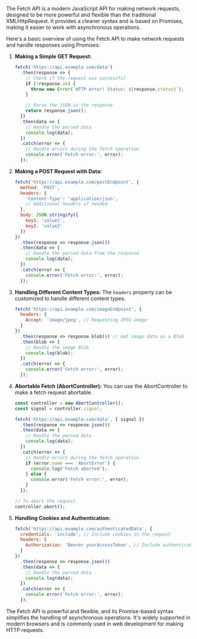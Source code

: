 The Fetch API is a modern JavaScript API for making network requests, designed to be more powerful and flexible than the traditional XMLHttpRequest. It provides a cleaner syntax and is based on Promises, making it easier to work with asynchronous operations.

Here's a basic overview of using the Fetch API to make network requests and handle responses using Promises:

1. **Making a Simple GET Request:**
   ```javascript
   fetch('https://api.example.com/data')
     .then(response => {
       // Check if the request was successful
       if (!response.ok) {
         throw new Error(`HTTP error! Status: ${response.status}`);
       }

       // Parse the JSON in the response
       return response.json();
     })
     .then(data => {
       // Handle the parsed data
       console.log(data);
     })
     .catch(error => {
       // Handle errors during the fetch operation
       console.error('Fetch error:', error);
     });
   ```

2. **Making a POST Request with Data:**
   ```javascript
   fetch('https://api.example.com/postEndpoint', {
     method: 'POST',
     headers: {
       'Content-Type': 'application/json',
       // Additional headers if needed
     },
     body: JSON.stringify({
       key1: 'value1',
       key2: 'value2'
     })
   })
     .then(response => response.json())
     .then(data => {
       // Handle the parsed data from the response
       console.log(data);
     })
     .catch(error => {
       console.error('Fetch error:', error);
     });
   ```

3. **Handling Different Content Types:**
   The `headers` property can be customized to handle different content types.
   ```javascript
   fetch('https://api.example.com/imageEndpoint', {
     headers: {
       Accept: 'image/jpeg', // Requesting JPEG image
     }
   })
     .then(response => response.blob()) // Get image data as a Blob
     .then(blob => {
       // Handle the image Blob
       console.log(blob);
     })
     .catch(error => {
       console.error('Fetch error:', error);
     });
   ```

4. **Abortable Fetch (AbortController):**
   You can use the AbortController to make a fetch request abortable.
   ```javascript
   const controller = new AbortController();
   const signal = controller.signal;

   fetch('https://api.example.com/data', { signal })
     .then(response => response.json())
     .then(data => {
       // Handle the parsed data
       console.log(data);
     })
     .catch(error => {
       // Handle errors during the fetch operation
       if (error.name === 'AbortError') {
         console.log('Fetch aborted');
       } else {
         console.error('Fetch error:', error);
       }
     });

   // To abort the request
   controller.abort();
   ```

5. **Handling Cookies and Authentication:**
   ```javascript
   fetch('https://api.example.com/authenticatedData', {
     credentials: 'include', // Include cookies in the request
     headers: {
       Authorization: 'Bearer yourAccessToken', // Include authentication token if needed
     }
   })
     .then(response => response.json())
     .then(data => {
       // Handle the parsed data
       console.log(data);
     })
     .catch(error => {
       console.error('Fetch error:', error);
     });
   ```

The Fetch API is powerful and flexible, and its Promise-based syntax simplifies the handling of asynchronous operations. It's widely supported in modern browsers and is commonly used in web development for making HTTP requests.